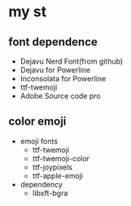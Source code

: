 # my st

## font dependence

- Dejavu Nerd Font(from github)
- Dejavu for Powerline
- Inconsolata for Powerline
- ttf-twemoji
- Adobe Source code pro

## color emoji

- emoji fonts
    - ttf-twemoji
    - ttf-twemoji-color
    - ttf-joypixels
    - ttf-apple-emoji
- dependency
    - libxft-bgra


